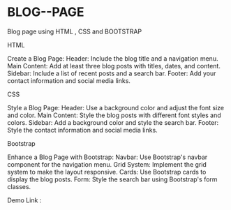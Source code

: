 # BLOG--PAGE
Blog page using HTML , CSS and BOOTSTRAP

HTML

Create a Blog Page:
Header: Include the blog title and a navigation menu.
Main Content: Add at least three blog posts with titles, dates, and content.
Sidebar: Include a list of recent posts and a search bar.
Footer: Add your contact information and social media links.

CSS

Style a Blog Page:
Header: Use a background color and adjust the font size and color.
Main Content: Style the blog posts with different font styles and colors.
Sidebar: Add a background color and style the search bar.
Footer: Style the contact information and social media links.

Bootstrap

Enhance a Blog Page with Bootstrap:
Navbar: Use Bootstrap's navbar component for the navigation menu.
Grid System: Implement the grid system to make the layout responsive.
Cards: Use Bootstrap cards to display the blog posts.
Form: Style the search bar using Bootstrap's form classes.

Demo Link :
